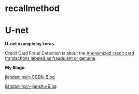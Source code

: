 # recallmethod
# U-net
**U-net example by keras**

Credit Card Fraud Detection is about the [Anonymized credit card transactions labeled as fraudulent or genuine](https://www.kaggle.com/dalpozz/creditcardfraud).






**My Blogs:**

[jiandanjinxin-CSDN-Blog](http://blog.csdn.net/jiandanjinxin)

[jiandanjinxin-jianshu-Blog](http://www.jianshu.com/u/8ad7903302b3)
